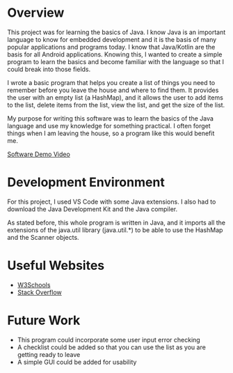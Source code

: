 # Overview

This project was for learning the basics of Java. I know Java is an important language to know for embedded development and it is the basis of many popular applications and programs today. I know that Java/Kotlin are the basis for all Android applications. Knowing this, I wanted to create a simple program to learn the basics and become familiar with the language so that I could break into those fields. 

I wrote a basic program that helps you create a list of things you need to remember before you leave the house and where to find them. It provides the user with an empty list (a HashMap), and it allows the user to add items to the list, delete items from the list, view the list, and get the size of the list.

My purpose for writing this software was to learn the basics of the Java language and use my knowledge for something practical. I often forget things when I am leaving the house, so a program like this would benefit me.

[Software Demo Video](https://www.youtube.com/watch?v=luQz-QdohQM)

# Development Environment

For this project, I used VS Code with some Java extensions. I also had to download the Java Development Kit and the Java compiler.

As stated before, this whole program is written in Java, and it imports all the extensions of the java.util library (java.util.*) to be able to use the HashMap and the Scanner objects.

# Useful Websites

* [W3Schools](https://www.w3schools.com/java/default.asp)
* [Stack Overflow](https://stackoverflow.com/)

# Future Work

* This program could incorporate some user input error checking
* A checklist could be added so that you can use the list as you are getting ready to leave
* A simple GUI could be added for usability
